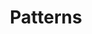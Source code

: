 ---
layout: side-navigation
order: 5
title: Patterns
description: Click an item on the left to start browsing.
tags:
- homepage
---